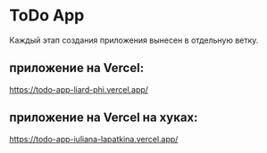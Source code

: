 # ToDo App
Каждый этап создания приложения вынесен в отдельную ветку.

## приложение на Vercel:
https://todo-app-liard-phi.vercel.app/

## приложение на Vercel на хуках:
https://todo-app-iuliana-lapatkina.vercel.app/